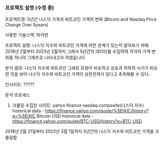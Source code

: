 ### 프로젝트 설명 (수정 중)
프로젝트명: 5년간 나스닥 가격과 비트코인 가격의 변화 (Bitcoin and Nasdaq Price Change Over 5years)

사용한 기술스택: 파이썬
 
프로젝트 설명: 나스닥 지수와 비트코인 가격에 어떤 관계가 있는지 알아보기 위해 2018년 2월부터 2023년 2월까지 그래서 5년간의 데이터를 수집하여 각각의 가격 변화를 하나의 그래프로 나타내고자 하였습니다. 

분석 결과: 나스닥 지수와 비트코인 그래프 모양이 비슷하고 상승과 하락의 시기가 비슷한 것을 보아 나스닥 지수와 비트코인 가격이 상관관계가 있다고 추측해볼 수 있다. 

인사이트: ?????

분석 프로세스 
1. 크롤링 
수집한 사이트: yahoo finance
nasdaq composite(나스닥 지수) historical data - https://finance.yahoo.com/quote/%5EIXIC/history?p=%5EIXIC 
Bitcoin USD historical data - https://finance.yahoo.com/quote/BTC-USD/history?p=BTC-USD 

2018년 2월 21일부터 2023년 3월 1일까지 5년간의 나스닥 지수와 비트코인 가격을 크롤링함
